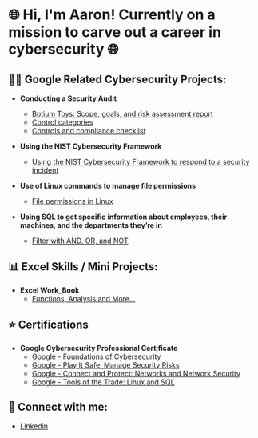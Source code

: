 <h1> 🌐 Hi, I'm Aaron! Currently on a mission to carve out a career in cybersecurity 🌐 </h1> 


<h2>👨‍💻 Google Related Cybersecurity Projects:</h2>

- <b> Conducting a Security Audit </b>
  - [Botium Toys: Scope, goals, and risk assessment report](https://docs.google.com/document/d/1_IsV7QrdjpD_u_LW7r9RzuOn3kN_C94CZmcZZrpC1u0/edit?usp=sharing)
  - [Control categories](https://docs.google.com/document/d/1oKdBDyQh62U3-QjqcbK6H82yDWyo2XKXUIzDWW9mYbU/edit?usp=sharing)
  - [Controls and compliance checklist ](https://docs.google.com/document/d/1WurSxlNYq9LoWXzZTjK2V_9LPY4FJ5S0oXaWRYwNvKM/edit?usp=sharing)

- <b> Using the NIST Cybersecurity Framework </b>
  - [Using the NIST Cybersecurity Framework to respond to a security incident](https://docs.google.com/document/d/1ql1QRrCZvzDQY_Ofl2m5eOAxD5a1QvNnti2i6KnxUl4/edit?usp=sharing&resourcekey=0-8G79Ybz9jVwKhJ1ng5zktQ)

- <b> Use of Linux commands to manage file permissions </b>
  - [File permissions in Linux](https://docs.google.com/document/d/13MQBfKTI_O7eSTW_y090ZqbBrlrjkGdidFpEiLrxt0Q/edit?usp=sharing&resourcekey=0-d52Fe9SBEvqMo3YXrqDPUg)
 
- <b> Using SQL to get specific information about employees, their machines, and the departments they’re in </b>
  - [Filter with AND, OR, and NOT](https://docs.google.com/document/d/1_77Lr6ChOLFFtS6jXuOJM3A6hBPjDixfvCZfNh_x1Og/edit?usp=sharing)
    

 <h2>📊 Excel Skills / Mini Projects:</h2>

 - <b> Excel Work_Book </b>
    - [Functions, Analysis and More...](https://docs.google.com/document/d/1fvJRFimwLtsTuhAL2XtofFnHblatLTOKIdtDy4akdrQ/edit?usp=sharing) 
  

<h2> ⭐ Certifications </h2>

- <b> Google Cybersecurity Professional Certificate </b> 
   - [Google - Foundations of Cybersecurity](https://www.coursera.org/account/accomplishments/verify/ZW5EH32QWUMM?utm_source=link&utm_medium=certificate&utm_content=cert_image&utm_campaign=sharing_cta&utm_product=course)
   - [Google - Play It Safe: Manage Security Risks](https://coursera.org/share/65740edfabe0bcc16f14f518abd399d6)
   - [Google - Connect and Protect: Networks and Network Security](https://coursera.org/share/3adb73bfec6e6a5804cb3c9836d89e5f)
   - [Google - Tools of the Trade: Linux and SQL](https://coursera.org/share/af6a1bc2120e33b9ff97169033a42035) 

<h2> 🤳 Connect with me: </h2>

- [Linkedin](https://www.linkedin.com/in/aaron-singh-c-2028a4270)
  
